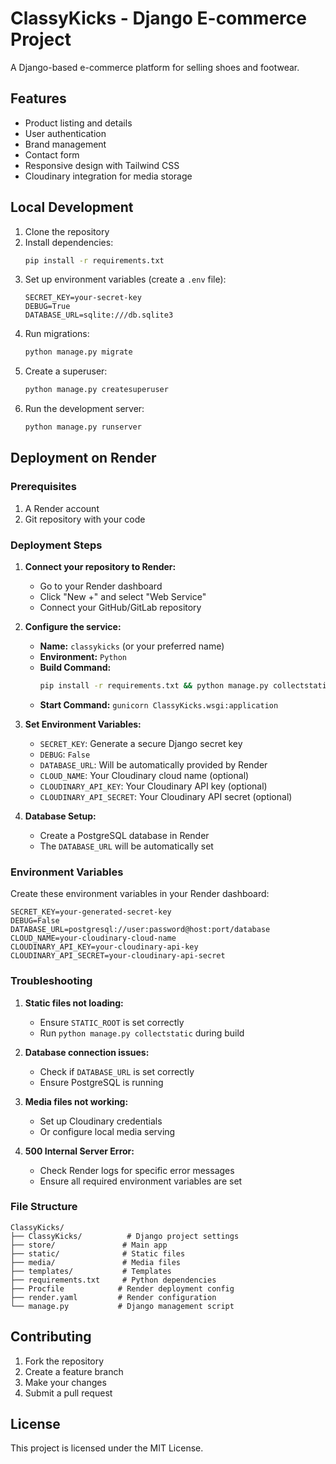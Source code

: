 # ClassyKicks - Django E-commerce Project

A Django-based e-commerce platform for selling shoes and footwear.

## Features

- Product listing and details
- User authentication
- Brand management
- Contact form
- Responsive design with Tailwind CSS
- Cloudinary integration for media storage

## Local Development

1. Clone the repository
2. Install dependencies:
   ```bash
   pip install -r requirements.txt
   ```
3. Set up environment variables (create a `.env` file):
   ```
   SECRET_KEY=your-secret-key
   DEBUG=True
   DATABASE_URL=sqlite:///db.sqlite3
   ```
4. Run migrations:
   ```bash
   python manage.py migrate
   ```
5. Create a superuser:
   ```bash
   python manage.py createsuperuser
   ```
6. Run the development server:
   ```bash
   python manage.py runserver
   ```

## Deployment on Render

### Prerequisites

1. A Render account
2. Git repository with your code

### Deployment Steps

1. **Connect your repository to Render:**
   - Go to your Render dashboard
   - Click "New +" and select "Web Service"
   - Connect your GitHub/GitLab repository

2. **Configure the service:**
   - **Name:** `classykicks` (or your preferred name)
   - **Environment:** `Python`
   - **Build Command:** 
     ```bash
     pip install -r requirements.txt && python manage.py collectstatic --noinput && python manage.py migrate
     ```
   - **Start Command:** `gunicorn ClassyKicks.wsgi:application`

3. **Set Environment Variables:**
   - `SECRET_KEY`: Generate a secure Django secret key
   - `DEBUG`: `False`
   - `DATABASE_URL`: Will be automatically provided by Render
   - `CLOUD_NAME`: Your Cloudinary cloud name (optional)
   - `CLOUDINARY_API_KEY`: Your Cloudinary API key (optional)
   - `CLOUDINARY_API_SECRET`: Your Cloudinary API secret (optional)

4. **Database Setup:**
   - Create a PostgreSQL database in Render
   - The `DATABASE_URL` will be automatically set

### Environment Variables

Create these environment variables in your Render dashboard:

```
SECRET_KEY=your-generated-secret-key
DEBUG=False
DATABASE_URL=postgresql://user:password@host:port/database
CLOUD_NAME=your-cloudinary-cloud-name
CLOUDINARY_API_KEY=your-cloudinary-api-key
CLOUDINARY_API_SECRET=your-cloudinary-api-secret
```

### Troubleshooting

1. **Static files not loading:**
   - Ensure `STATIC_ROOT` is set correctly
   - Run `python manage.py collectstatic` during build

2. **Database connection issues:**
   - Check if `DATABASE_URL` is set correctly
   - Ensure PostgreSQL is running

3. **Media files not working:**
   - Set up Cloudinary credentials
   - Or configure local media serving

4. **500 Internal Server Error:**
   - Check Render logs for specific error messages
   - Ensure all required environment variables are set

### File Structure

```
ClassyKicks/
├── ClassyKicks/          # Django project settings
├── store/               # Main app
├── static/              # Static files
├── media/               # Media files
├── templates/           # Templates
├── requirements.txt     # Python dependencies
├── Procfile            # Render deployment config
├── render.yaml         # Render configuration
└── manage.py           # Django management script
```

## Contributing

1. Fork the repository
2. Create a feature branch
3. Make your changes
4. Submit a pull request

## License

This project is licensed under the MIT License. 